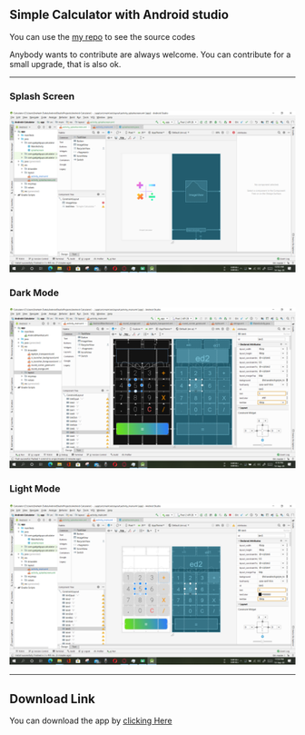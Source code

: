 ## Simple Calculator with Android studio

You can use the [my repo](https://github.com/Sneheshdutta/Android-Calculator) to see the source codes

Anybody wants to contribute are always welcome. You can contribute for a small upgrade, that is also ok. 

---

### Splash Screen

 <img src='https://github.com/Sneheshdutta/Android-Calculator/blob/master/APP%20Preview/Screenshot%20(486).png'>

### Dark Mode

  <img src='https://github.com/Sneheshdutta/Android-Calculator/blob/master/APP%20Preview/Screenshot%20(481).png'>

### Light Mode

  <img src='https://github.com/Sneheshdutta/Android-Calculator/blob/master/APP%20Preview/Screenshot%20(484).png'>
  
  ---
  ## Download Link
  
  You can download the app by [clicking Here](https://github.com/Sneheshdutta/Android-Calculator/blob/master/app/release/app-release.apk)

